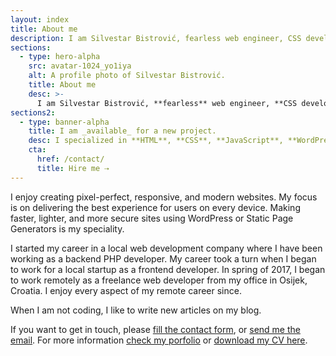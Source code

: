 ```yaml
---
layout: index
title: About me
description: I am Silvestar Bistrović, fearless web engineer, CSS developer, JAMstack enthusiast, and WordPress theme specialist. I enjoy creating pixel-perfect, responsive, and modern websites.
sections:
  - type: hero-alpha
    src: avatar-1024_yo1iya
    alt: A profile photo of Silvestar Bistrović.
    title: About me
    desc: >-
      I am Silvestar Bistrović, **fearless** web engineer, **CSS developer**, JAMstack enthusiast, and WordPress theme specialist.
sections2:
  - type: banner-alpha
    title: I am _available_ for a new project.
    desc: I specialized in **HTML**, **CSS**, **JavaScript**, **WordPress**, **Shopify**, and **JAMstack** technologies.
    cta:
      href: /contact/
      title: Hire me ⇢
---
```


I enjoy creating pixel-perfect, responsive, and modern websites. My focus is on delivering the best experience for users on every device. Making faster, lighter, and more secure sites using WordPress or Static Page Generators is my speciality.

I started my career in a local web development company where I have been working as a backend PHP developer. My career took a turn when I began to work for a local startup as a frontend developer. In spring of 2017, I began to work remotely as a freelance web developer from my office in Osijek, Croatia. I enjoy every aspect of my remote career since.

When I am not coding, I like to write new articles on my blog.

If you want to get in touch, please [fill the contact form](/contact/), or [send me the email](mailto:me@silvestar.codes).
For more information [check my porfolio](/portfolio/) or [download my CV here](/silvestar-bistrovic-cv.pdf).
